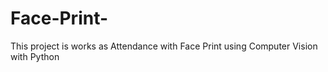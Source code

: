 # Face-Print-
This project is works as Attendance with Face Print using Computer Vision with Python 
